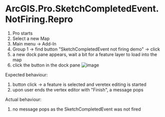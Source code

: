 # ArcGIS.Pro.SketchCompletedEvent.NotFiring.Repro

1. Pro starts
2. Select a new Map
3. Main menu -> Add-In
4. Group 1 -> find button "SketchCompletedEvent not firing demo" -> click
5. a new dock pane appears, wait a bit for a feature layer to load into the map
6. click the button in the dock pane
![image](https://github.com/safarviktor/ArcGIS.Pro.SketchCompletedEvent.NotFiring.Repro/assets/31205931/bd9f6340-5792-4ddb-bf4e-5aba8356e9c8)


Expected behaviour:
1. button click -> a feature is selected and veretex editing is started
2. upon user ends the vertex editor with "Finish", a message pops

Actual behaviour:
1. no message pops as the SketchCompletedEvent was not fired
